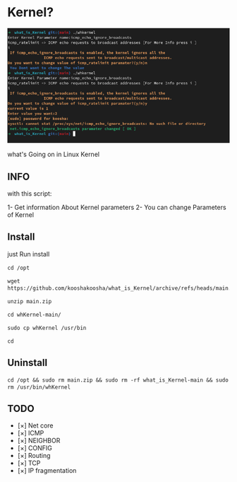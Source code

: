 # Kernel?

![whkernel](./whkernel.png "whkernel image")

what's Going on in Linux Kernel

## INFO

with this script:

1- Get information About Kernel parameters 
2- You can change Parameters of Kernel


## Install 

just Run install

```
cd /opt 
```
```
wget https://github.com/kooshakoosha/what_is_Kernel/archive/refs/heads/main.zip 
```
```
unzip main.zip
```
```
cd whKernel-main/
```
```
sudo cp whKernel /usr/bin
```
```
cd
```




## Uninstall 

```
cd /opt && sudo rm main.zip && sudo rm -rf what_is_Kernel-main && sudo rm /usr/bin/whKernel
```


## TODO

- [×] Net core
- [×] ICMP
- [×] NEIGHBOR
- [×] CONFIG
- [×] Routing
- [×] TCP
- [×] IP fragmentation
